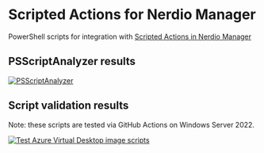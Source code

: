 # Scripted Actions for Nerdio Manager

PowerShell scripts for integration with [Scripted Actions in Nerdio Manager](https://nmw.zendesk.com/hc/en-us/articles/4731662951447-Scripted-Actions-Overview)

## PSScriptAnalyzer results

[![PSScriptAnalyzer](https://github.com/aaronparker/nerdio-actions/actions/workflows/powershell.yml/badge.svg)](https://github.com/aaronparker/nerdio-actions/actions/workflows/powershell.yml)

## Script validation results

Note: these scripts are tested via GitHub Actions on Windows Server 2022.

[![Test Azure Virtual Desktop image scripts](https://github.com/aaronparker/nerdio-actions/actions/workflows/test-scripts.yml/badge.svg)](https://github.com/aaronparker/nerdio-actions/actions/workflows/test-scripts.yml)
